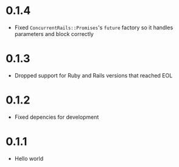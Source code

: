 # 0.1.4

* Fixed `ConcurrentRails::Promises`'s `future` factory so it handles parameters and block correctly

# 0.1.3

* Dropped support for Ruby and Rails versions that reached EOL

# 0.1.2

* Fixed depencies for development

# 0.1.1

* Hello world
